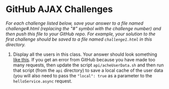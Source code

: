# GitHub AJAX Challenges

_For each challenge listed below, save your answer to a file named challenge#.html (replacing the
"#" symbol with the challenge number) and then push this file to your GitHub repo. For example, your
solution to the first challenge should be saved to a file named ```challenge1.html``` in this
directory._

1. Display all the users in this class. Your answer should look something [like
this](http://i.imgur.com/7Yy7p4F.png). If you get an error from GitHub because you have made too
many requests, then update the script ```api/acheUserData.sh``` and then run that script (from the
```api``` directory) to save a local cache of the user data (you will also need to pass the
```"local": true``` as a parameter to the ```helloService.async``` request.
